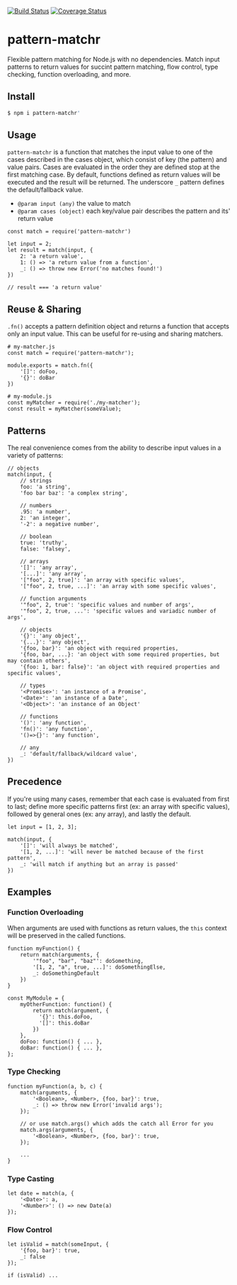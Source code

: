 [![Build Status](https://travis-ci.org/madski/matchr.svg?branch=master)](https://travis-ci.org/madski/matchr)
[![Coverage Status](https://coveralls.io/repos/github/madski/matchr/badge.svg?branch=master)](https://coveralls.io/github/madski/matchr?branch=master)

pattern-matchr
==============

Flexible pattern matching for Node.js with no dependencies. Match input patterns to return values for succint pattern matching, flow control, type checking, function overloading, and more.

## Install
```sh
$ npm i pattern-matchr'
```

## Usage
`pattern-matchr` is a function that matches the input value to one of the cases described in the cases object, which consist of key (the pattern) and value pairs. Cases are evaluated in the order they are defined stop at the first matching case. By default, functions defined as return values will be executed and the result will be returned. The underscore `_` pattern defines the default/fallback value.

* `@param input (any)` the value to match
* `@param cases (object)` each key/value pair describes the pattern and its' return value

```nodejs
const match = require('pattern-matchr')

let input = 2;
let result = match(input, {
    2: 'a return value',
    1: () => 'a return value from a function',
    _: () => throw new Error('no matches found!')
})

// result === 'a return value'
```

## Reuse & Sharing
`.fn()` accepts a pattern definition object and returns a function that accepts only an input value. This can be useful for re-using and sharing matchers.

```nodejs
# my-matcher.js
const match = require('pattern-matchr');

module.exports = match.fn({
    '[]': doFoo,
    '{}': doBar
})

# my-module.js
const myMatcher = require('./my-matcher');
const result = myMatcher(someValue);
```

## Patterns
The real convenience comes from the ability to describe input values in a variety of patterns:

```nodejs
// objects
match(input, {
    // strings
    foo: 'a string',
    'foo bar baz': 'a complex string',
    
    // numbers
    .95: 'a number',
    2: 'an integer',
    '-2': a negative number',
    
    // boolean
    true: 'truthy',
    false: 'falsey',
    
    // arrays
    '[]': 'any array',
    '[...]': 'any array',
    '["foo", 2, true]': 'an array with specific values',
    '["foo", 2, true, ...]': 'an array with some specific values',
    
    // function arguments
    '"foo", 2, true': 'specific values and number of args',
    '"foo", 2, true, ...': 'specific values and variadic number of args',
    
    // objects
    '{}': 'any object',
    '{...}': 'any object',
    '{foo, bar}': 'an object with required properties,
    '{foo, bar, ...}: 'an object with some required properties, but may contain others',
    '{foo: 1, bar: false}': 'an object with required properties and specific values',
    
    // types
    '<Promise>': 'an instance of a Promise',
    '<Date>': 'an instance of a Date',
    '<Object>': 'an instance of an Object'
    
    // functions
    '()': 'any function',
    'fn()': 'any function',
    '()=>{}': 'any function',
    
    // any
    _: 'default/fallback/wildcard value',
})
```

## Precedence
If you're using many cases, remember that each case is evaluated from first to last; define more specific patterns first (ex: an array with specific values), followed by general ones (ex: any array), and lastly the default.

```nodejs
let input = [1, 2, 3];

match(input, {
    '[]': 'will always be matched',
    '[1, 2, ...]': 'will never be matched because of the first pattern',
    _: 'will match if anything but an array is passed'
})
```

## Examples
### Function Overloading
When arguments are used with functions as return values, the `this` context will be preserved in the called functions.

```nodejs
function myFunction() {
    return match(arguments, {
        '"foo", "bar", "baz"': doSomething,
        '[1, 2, "a", true, ...]': doSomethingElse,
        _: doSomethingDefault
    })
}

const MyModule = {
    myOtherFunction: function() {
        return match(argument, {
          '{}': this.doFoo,
          '[]': this.doBar
        })
    },
    doFoo: function() { ... },
    doBar: function() { ... },
};
```

### Type Checking

```nodejs
function myFunction(a, b, c) {
    match(arguments, {
        '<Boolean>, <Number>, {foo, bar}': true,
        _: () => throw new Error('invalid args');
    });
    
    // or use match.args() which adds the catch all Error for you
    match.args(arguments, {
        '<Boolean>, <Number>, {foo, bar}': true,
    });
    
    ...
}
```

### Type Casting
```nodejs
let date = match(a, {
    '<Date>': a,
    '<Number>': () => new Date(a)
});
```

### Flow Control
```nodejs
let isValid = match(someInput, {
    '{foo, bar}': true,
    _: false
});

if (isValid) ...
```

